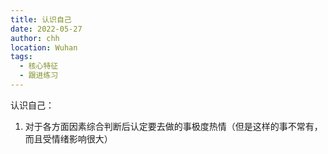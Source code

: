 ```yaml
---
title: 认识自己
date: 2022-05-27
author: chh
location: Wuhan
tags:
  - 核心特征
  - 跟进练习
---
```


认识自己：

1. 对于各方面因素综合判断后认定要去做的事极度热情（但是这样的事不常有，而且受情绪影响很大）
